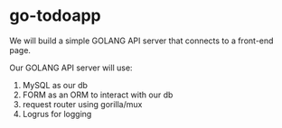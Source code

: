 # go-todoapp
We will build a simple GOLANG API server that connects to a front-end page.

Our GOLANG API server will use:

1. MySQL as our db
2. FORM as an ORM to interact with our db
3. request router using gorilla/mux
4. Logrus for logging